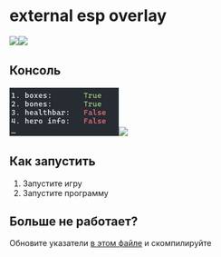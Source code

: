 
# external esp overlay

![](images/preview.gif)![](preview)

## Консоль

![](images/cmd.png)![](cmd)

## Как запустить

1. Запустите игру
2. Запустите программу

## Больше не работает?

Обновите указатели [в этом файле](https://github.com/Loara228/deadlock-esp/blob/master/deadlock/Offsets.cs) и скомпилируйте

